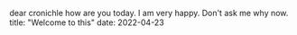 dear cronichle how are you today. I am very happy. Don't ask me why now.
title: "Welcome to this"
date: 2022-04-23

